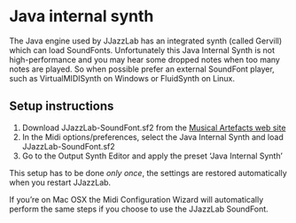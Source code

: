 # Java internal synth

The Java engine used by JJazzLab has an integrated synth \(called Gervill\) which can load SoundFonts. Unfortunately this Java Internal Synth is not high-performance and you may hear some dropped notes when too many notes are played. So when possible prefer an external SoundFont player, such as VirtualMIDISynth on Windows or FluidSynth on Linux.

## Setup instructions <a id="setup-instructions"></a>

1. Download JJazzLab-SoundFont.sf2 from the [Musical Artefacts web site](https://musical-artifacts.com/artifacts/1036)
2. In the Midi options/preferences, select the Java Internal Synth and load JJazzLab-SoundFont.sf2 
3. Go to the Output Synth Editor and apply the preset ‘Java Internal Synth’ 

This setup has to be done _only once_, the settings are restored automatically when you restart JJazzLab.

If you’re on Mac OSX the Midi Configuration Wizard will automatically perform the same steps if you choose to use the JJazzLab SoundFont.

